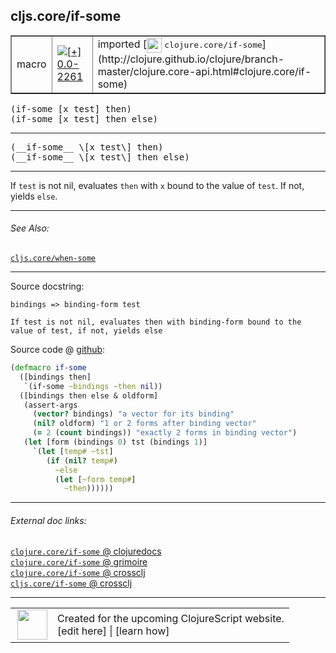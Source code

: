 ## cljs.core/if-some



 <table border="1">
<tr>
<td>macro</td>
<td><a href="https://github.com/cljsinfo/cljs-api-docs/tree/0.0-2261"><img valign="middle" alt="[+] 0.0-2261" title="Added in 0.0-2261" src="https://img.shields.io/badge/+-0.0--2261-lightgrey.svg"></a> </td>
<td>
imported [<img height="24px" valign="middle" src="http://i.imgur.com/1GjPKvB.png"> <samp>clojure.core/if-some</samp>](http://clojure.github.io/clojure/branch-master/clojure.core-api.html#clojure.core/if-some)
</td>
</tr>
</table>

<samp>(if-some \[x test\] then)</samp><br>
<samp>(if-some \[x test\] then else)</samp><br>

---

 <samp>
(__if-some__ \[x test\] then)<br>
</samp>
 <samp>
(__if-some__ \[x test\] then else)<br>
</samp>

---

If `test` is not nil, evaluates `then` with `x` bound to the value of `test`. If
not, yields `else`.



---


###### See Also:

[`cljs.core/when-some`](../cljs.core/when-some.md)<br>

---


Source docstring:

```
bindings => binding-form test

If test is not nil, evaluates then with binding-form bound to the
value of test, if not, yields else
```


Source code @ [github]():

```clj
(defmacro if-some
  ([bindings then]
   `(if-some ~bindings ~then nil))
  ([bindings then else & oldform]
   (assert-args
     (vector? bindings) "a vector for its binding"
     (nil? oldform) "1 or 2 forms after binding vector"
     (= 2 (count bindings)) "exactly 2 forms in binding vector")
   (let [form (bindings 0) tst (bindings 1)]
     `(let [temp# ~tst]
        (if (nil? temp#)
          ~else
          (let [~form temp#]
            ~then))))))
```

<!--
Repo - tag - source tree - lines:

 <pre>

</pre>

-->

---



###### External doc links:

[`clojure.core/if-some` @ clojuredocs](http://clojuredocs.org/clojure.core/if-some)<br>
[`clojure.core/if-some` @ grimoire](http://conj.io/store/v1/org.clojure/clojure/1.7.0-beta3/clj/clojure.core/if-some/)<br>
[`clojure.core/if-some` @ crossclj](http://crossclj.info/fun/clojure.core/if-some.html)<br>
[`cljs.core/if-some` @ crossclj](http://crossclj.info/fun/cljs.core/if-some.html)<br>

---

 <table>
<tr><td>
<img valign="middle" align="right" width="48px" src="http://i.imgur.com/Hi20huC.png">
</td><td>
Created for the upcoming ClojureScript website.<br>
[edit here] | [learn how]
</td></tr></table>

[edit here]:https://github.com/cljsinfo/cljs-api-docs/blob/master/cljsdoc/cljs.core/if-some.cljsdoc
[learn how]:https://github.com/cljsinfo/cljs-api-docs/wiki/cljsdoc-files

<!--

This information was too distracting to show to readers, but I'll leave it
commented here since it is helpful to:

- pretty-print the data used to generate this document
- and show how to retrieve that data



The API data for this symbol:

```clj
{:description "If `test` is not nil, evaluates `then` with `x` bound to the value of `test`. If\nnot, yields `else`.",
 :ns "cljs.core",
 :name "if-some",
 :signature ["[[x test] then]" "[[x test] then else]"],
 :name-encode "if-some",
 :history [["+" "0.0-2261"]],
 :type "macro",
 :clj-equiv {:full-name "clojure.core/if-some",
             :url "http://clojure.github.io/clojure/branch-master/clojure.core-api.html#clojure.core/if-some"},
 :related ["cljs.core/when-some"],
 :full-name-encode "cljs.core/if-some",
 :source {:code "(defmacro if-some\n  ([bindings then]\n   `(if-some ~bindings ~then nil))\n  ([bindings then else & oldform]\n   (assert-args\n     (vector? bindings) \"a vector for its binding\"\n     (nil? oldform) \"1 or 2 forms after binding vector\"\n     (= 2 (count bindings)) \"exactly 2 forms in binding vector\")\n   (let [form (bindings 0) tst (bindings 1)]\n     `(let [temp# ~tst]\n        (if (nil? temp#)\n          ~else\n          (let [~form temp#]\n            ~then))))))",
          :title "Source code",
          :repo "clojure",
          :tag "clojure-1.9.0-alpha4",
          :filename "src/clj/clojure/core.clj",
          :lines [1784 1802],
          :url "https://github.com/clojure/clojure/blob/clojure-1.9.0-alpha4/src/clj/clojure/core.clj#L1784-L1802"},
 :usage ["(if-some [x test] then)" "(if-some [x test] then else)"],
 :full-name "cljs.core/if-some",
 :docstring "bindings => binding-form test\n\nIf test is not nil, evaluates then with binding-form bound to the\nvalue of test, if not, yields else",
 :cljsdoc-url "https://github.com/cljsinfo/cljs-api-docs/blob/master/cljsdoc/cljs.core/if-some.cljsdoc"}

```

Retrieve the API data for this symbol:

```clj
;; from Clojure REPL
(require '[clojure.edn :as edn])
(-> (slurp "https://raw.githubusercontent.com/cljsinfo/cljs-api-docs/catalog/cljs-api.edn")
    (edn/read-string)
    (get-in [:symbols "cljs.core/if-some"]))
```

-->
